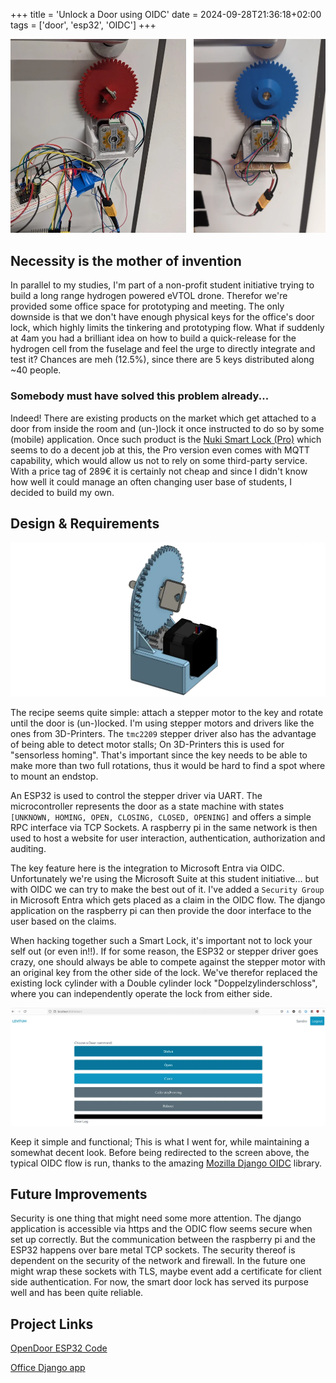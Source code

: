+++
title = 'Unlock a Door using OIDC'
date = 2024-09-28T21:36:18+02:00
tags = ['door', 'esp32', 'OIDC']
+++

![opendoor-in-action](./images/opendoor.webp)


## Necessity is the mother of invention

In parallel to my studies, I'm part of a non-profit student initiative trying to build a long range hydrogen powered eVTOL drone. Therefor we're provided some office space for prototyping and meeting. The only downside is that we don't have enough physical keys for the office's door lock, which highly limits the tinkering and prototyping flow. What if suddenly at 4am you had a brilliant idea on how to build a quick-release for the hydrogen cell from the fuselage and feel the urge to directly integrate and test it? Chances are meh (12.5%), since there are 5 keys distributed along ~40 people.

### Somebody must have solved this problem already...

Indeed! There are existing products on the market which get attached to a door from inside the room and (un-)lock it once instructed to do so by some (mobile) application. Once such product is the [Nuki Smart Lock (Pro)](https://nuki.io/de/compare-smart-lock/) which seems to do a decent job at this, the Pro version even comes with MQTT capability, which would allow us not to rely on some third-party service. With a price tag of 289€ it is certainly not cheap and since I didn't know how well it could manage an often changing user base of students, I decided to build my own.

## Design & Requirements
![cad](./images/cad.webp)

The recipe seems quite simple: attach a stepper motor to the key and rotate until the door is (un-)locked. I'm using stepper motors and drivers like the ones from 3D-Printers. The `tmc2209` stepper driver also has the advantage of being able to detect motor stalls; On 3D-Printers this is used for "sensorless homing". That's important since the key needs to be able to make more than two full rotations, thus it would be hard to find a spot where to mount an endstop.

An ESP32 is used to control the stepper driver via UART. The microcontroller represents the door as a state machine with states `[UNKNOWN, HOMING, OPEN, CLOSING, CLOSED, OPENING]` and offers a simple RPC interface via TCP Sockets. A raspberry pi in the same network is then used to host a website for user interaction, authentication, authorization and auditing.

The key feature here is the integration to Microsoft Entra via OIDC. Unfortunately we're using the Microsoft Suite at this student initiative... but with OIDC we can try to make the best out of it. I've added a `Security Group` in Microsoft Entra which gets placed as a claim in the OIDC flow. The django application on the raspberry pi can then provide the door interface to the user based on the claims.

When hacking together such a Smart Lock, it's important not to lock your self out (or even in!!). If for some reason, the ESP32 or stepper driver goes crazy, one should always be able to compete against the stepper motor with an original key from the other side of the lock. We've therefor replaced the existing lock cylinder with a Double cylinder lock "Doppelzylinderschloss", where you can independently operate the lock from either side.

![door-interface](./images/door_interface.webp)

Keep it simple and functional; This is what I went for, while maintaining a somewhat decent look. Before being redirected to the screen above, the typical OIDC flow is run, thanks to the amazing [Mozilla Django OIDC](https://github.com/mozilla/mozilla-django-oidc) library.

## Future Improvements 

Security is one thing that might need some more attention. The django application is accessible via https and the ODIC flow seems secure when set up correctly. But the communication between the raspberry pi and the ESP32 happens over bare metal TCP sockets. The security thereof is dependent on the security of the network and firewall. In the future one might wrap these sockets with TLS, maybe event add a certificate for client side authentication. For now, the smart door lock has served its purpose well and has been quite reliable.

## Project Links

[OpenDoor ESP32 Code](https://github.com/LEVITUM-e-V/opendoor)

[Office Django app](https://github.com/LEVITUM-e-V/office)
